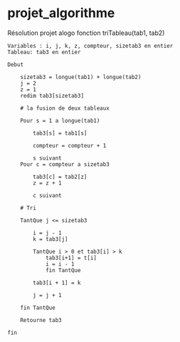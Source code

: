 # projet_algorithme
Résolution projet alogo
fonction triTableau(tab1, tab2)

	Variables : i, j, k, z, compteur, sizetab3 en entier
	Tableau: tab3 en entier

	Debut

		sizetab3 = longue(tab1) + longue(tab2)
		j = 2
		z = 1
		redim tab3[sizetab3]

		# la fusion de deux tableaux

		Pour s = 1 a longue(tab1)

			tab3[s] = tab1[s]

			compteur = compteur + 1

			s suivant
		Pour c = compteur a sizetab3

			tab3[c] = tab2[z]
			z = z + 1

			c suivant

		# Tri 

		TantQue j <= sizetab3

			i = j - 1
			k = tab3[j]

			TantQue i > 0 et tab3[i] > k 
				tab3[i+1] = t[i]
				i = i - 1
				fin TantQue

			tab3[i + 1] = k

			j = j + 1

		fin TantQue

		Retourne tab3

	fin
